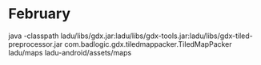 # February


java -classpath ladu/libs/gdx.jar:ladu/libs/gdx-tools.jar:ladu/libs/gdx-tiled-preprocessor.jar com.badlogic.gdx.tiledmappacker.TiledMapPacker ladu/maps ladu-android/assets/maps
